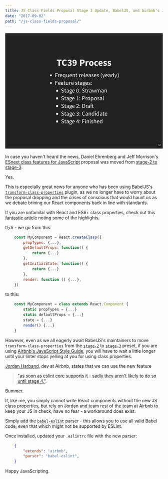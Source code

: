 ```yaml
---
title: JS Class Fields Proposal Stage 3 Update, BabelJS, and Airbnb's JS Style Guide
date: "2017-09-02"
path: "/js-class-fields-proposal/"
---
```


![tc39 process](./tc39_process.jpg)

In case you haven't heard the news, Daniel Ehrenberg and Jeff Morrison's [ESnext class features for JavaScript](https://github.com/tc39/proposal-class-fields) proposal was moved from [stage-2 to stage-3](https://github.com/tc39/proposal-class-fields/commit/5a4ff5fa4bf30885188279f6fb8070f2e1903c32).

Yes.

This is especially great news for anyone who has been using BabelJS's [`transform-class-properties`](https://babeljs.io/docs/plugins/transform-class-properties/) plugin, as we no longer have to worry about the proposal dropping and the crises of conscious that would haunt us as we debate brining our React components back in line with standards.

If you are unfamilar with React and ES6+ class properties, check out this [fantastic article](https://babeljs.io/blog/2015/06/07/react-on-es6-plus) noting some of the highlights.

tl;dr - we go from this:

```javascript
	const MyComponent = React.createClass({
		propTypes: {...},
		getDefaultProps: function() {
			return {...}
		},
		getInitialState: function() {
			return {...}
		},
		render: function () {...},
	})
```

to this:

```javascript
	const MyComponent = class extends React.Component {
  		static propTypes = {...}
	  	static defaultProps = {...}
		state = {...}
		render() {...}
	}
```

However, even as we all eagerly await BabelJS's maintainers to move `transform-class-properties` from the [`stage-2`](https://babeljs.io/docs/plugins/preset-stage-2/) to [`stage-3`](https://babeljs.io/docs/plugins/preset-stage-3/) preset, if you are using [Airbnb's JavaScript Style Guide](https://github.com/airbnb/javascript), you will have to wait a little longer until your linter stops yelling at you for using class properties.

[Jordan Harband](https://twitter.com/ljharb), dev at Airbnb, states that we can use the new feature

> ["as soon as eslint core supports it - sadly they aren't likely to do so until stage 4."](https://github.com/airbnb/javascript/issues/1521#issuecomment-322267012).

Bummer.

If, like me, you simply cannot write React components without the new JS class properties, but rely on Jordan and team rest of the team at Airbnb to keep your JS in check, have no fear - a workaround does exist.

Simply add the [`babel-eslint`](https://github.com/babel/babel-eslint) parser - this allows you to use all valid Babel code, even that which might not be supported by ESLint.

Once installed, updated your `.eslintrc` file with the new parser:

```json
	{
		"extends": "airbnb",
		"parser": "babel-eslint",
	}
```

Happy JavaScripting.



